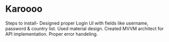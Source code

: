 # Karoooo

Steps to install-
Designed proper Login UI with fields like username, password & country list.
Used material design.
Created MVVM architect for API implementation.
Proper error handeling.

